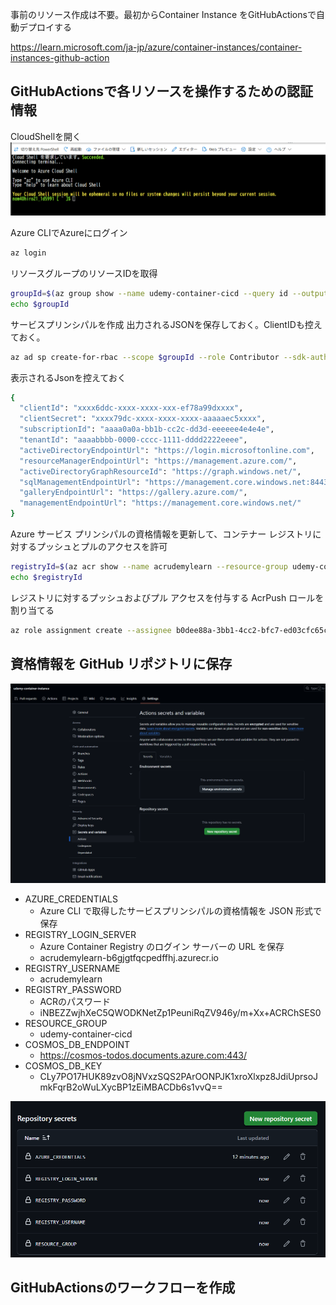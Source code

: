 事前のリソース作成は不要。最初からContainer Instance をGitHubActionsで自動デプロイする


https://learn.microsoft.com/ja-jp/azure/container-instances/container-instances-github-action

## GitHubActionsで各リソースを操作するための認証情報

CloudShellを開く
![alt text](image-6.png)

Azure CLIでAzureにログイン
```bash
az login
```

リソースグループのリソースIDを取得
```bash
groupId=$(az group show --name udemy-container-cicd --query id --output tsv)
echo $groupId
```

サービスプリンシパルを作成
出力されるJSONを保存しておく。ClientIDも控えておく。
```bash
az ad sp create-for-rbac --scope $groupId --role Contributor --sdk-auth
```

表示されるJsonを控えておく
```bash
{
  "clientId": "xxxx6ddc-xxxx-xxxx-xxx-ef78a99dxxxx",
  "clientSecret": "xxxx79dc-xxxx-xxxx-xxxx-aaaaaec5xxxx",
  "subscriptionId": "aaaa0a0a-bb1b-cc2c-dd3d-eeeeee4e4e4e",
  "tenantId": "aaaabbbb-0000-cccc-1111-dddd2222eeee",
  "activeDirectoryEndpointUrl": "https://login.microsoftonline.com",
  "resourceManagerEndpointUrl": "https://management.azure.com/",
  "activeDirectoryGraphResourceId": "https://graph.windows.net/",
  "sqlManagementEndpointUrl": "https://management.core.windows.net:8443/",
  "galleryEndpointUrl": "https://gallery.azure.com/",
  "managementEndpointUrl": "https://management.core.windows.net/"
}
```


Azure サービス プリンシパルの資格情報を更新して、コンテナー レジストリに対するプッシュとプルのアクセスを許可
```bash
registryId=$(az acr show --name acrudemylearn --resource-group udemy-container-cicd --query id --output tsv)
echo $registryId
```

レジストリに対するプッシュおよびプル アクセスを付与する AcrPush ロールを割り当てる
```bash
az role assignment create --assignee b0dee88a-3bb1-4cc2-bfc7-ed03cfc65ced --scope $registryId --role AcrPush
```

## 資格情報を GitHub リポジトリに保存

![alt text](image-7.png)

- AZURE_CREDENTIALS
  - Azure CLI で取得したサービスプリンシパルの資格情報を JSON 形式で保存
- REGISTRY_LOGIN_SERVER
  - Azure Container Registry のログイン サーバーの URL を保存
  - acrudemylearn-b6gjgtfqcpedffhj.azurecr.io
- REGISTRY_USERNAME
  - acrudemylearn
- REGISTRY_PASSWORD
  - ACRのパスワード
  - iNBEZZwjhXeC5QWODKNetZp1PeuniRqZV946y/m+Xx+ACRChSES0
- RESOURCE_GROUP
  - udemy-container-cicd
- COSMOS_DB_ENDPOINT
  - https://cosmos-todos.documents.azure.com:443/
- COSMOS_DB_KEY
  - CLy7PO17HUK89zvO8jNVxzSQS2PArOONPJK1xroXlxpz8JdiUprsoJmkFqrB2oWuLXycBP1zEiMBACDb6s1vvQ==

![alt text](image-8.png)

## GitHubActionsのワークフローを作成
```yaml
